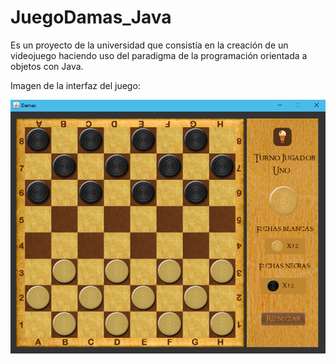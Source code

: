 # JuegoDamas_Java
Es un proyecto de la universidad que consistía en la creación de un videojuego haciendo uso del paradigma de la programación orientada a objetos con Java.

Imagen de la interfaz del juego:

![Imagen del juego](FotoJuego.png)
